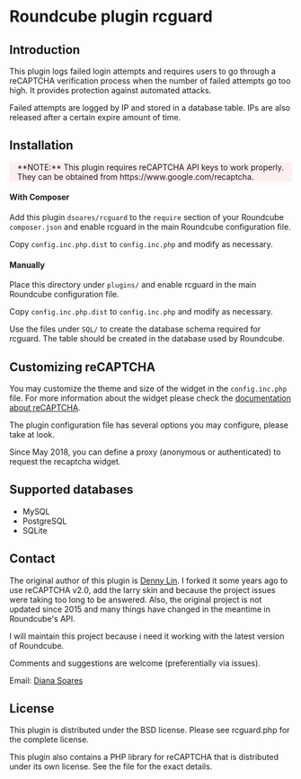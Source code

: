 # Roundcube plugin rcguard

## Introduction
This plugin logs failed login attempts and requires users to go through
a reCAPTCHA verification process when the number of failed attempts go
too high. It provides protection against automated attacks.

Failed attempts are logged by IP and stored in a database table.
IPs are also released after a certain expire amount of time.


## Installation

<div style="background-color:#fee;padding:0 1em">
**NOTE:** This plugin requires reCAPTCHA API keys to work properly.
They can be obtained from https://www.google.com/recaptcha.

</div>

#### With Composer

Add this plugin `dsoares/rcguard` to the `require` section of your Roundcube
`composer.json` and enable rcguard in the main Roundcube configuration file.

Copy `config.inc.php.dist` to `config.inc.php` and modify as necessary.

#### Manually

Place this directory under `plugins/` and enable rcguard in the main
Roundcube configuration file.

Copy `config.inc.php.dist` to `config.inc.php` and modify as necessary.

Use the files under `SQL/` to create the database schema required for
rcguard. The table should be created in the database used by Roundcube.


## Customizing reCAPTCHA

You may customize the theme and size of the widget in the `config.inc.php` file. 
For more information about the widget please check the [documentation about reCAPTCHA](recaptcha-doc).

The plugin configuration file has several options you may configure, please take at look.

Since May 2018, you can define a proxy (anonymous or authenticated) to request the recaptcha widget.

## Supported databases

- MySQL
- PostgreSQL
- SQLite


## Contact

The original author of this plugin is [Denny Lin](dennylin). I forked it some
years ago to use reCAPTCHA v2.0, add the larry skin and because the project
issues were taking too long to be answered. Also, the original project is not
updated since 2015 and many things have changed in the meantime in Roundcube's API.

I will maintain this project because i need it working with the latest
version of Roundcube.

Comments and suggestions are welcome (preferentially via issues).

Email: [Diana Soares][email]

[email]: mailto:diana.soares@gmail.com
[dennylin]: https://github.com/dennylin93
[recaptcha-doc]: https://developers.google.com/recaptcha/intro


## License

This plugin is distributed under the BSD license. Please see rcguard.php
for the complete license.

This plugin also contains a PHP library for reCAPTCHA that is
distributed under its own license. See the file for the exact details.

